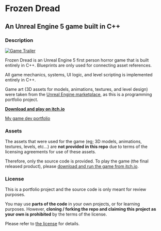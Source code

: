# Frozen Dread
## An Unreal Engine 5 game built in C++

### Description

[![Game Trailer](https://img.youtube.com/vi/0tTUace0P1g/0.jpg)](https://www.youtube.com/watch?v=0tTUace0P1g)

Frozen Dread is an Unreal Engine 5 first person horror game that is built entirely in C++. Blueprints are only used for connecting asset references.

All game mechanics, systems, UI logic, and level scripting is implemented entirely in C++.

Game art (3D assets for models, animations, textures, and level design) were taken from the [Unreal Engine marketplace](https://www.unrealengine.com/marketplace/en-US/store), as this is a programming portfolio project.

[**Download and play on itch.io**](https://asad-ahmed.itch.io/frozen-dread)

[My game dev portfolio](https://asad-ahmed.itch.io/)

### Assets

The assets that were used for the game (eg; 3D models, animations, textures, levels, etc...) are **not provided in this repo** due to terms of the licensing agreements for use of these assets. 

Therefore, only the source code is provided. To play the game (the final released product), please [download and run the game from itch.io](https://asad-ahmed.itch.io/frozen-dread).

### License

This is a portfolio project and the source code is only meant for review purposes.

You may use **parts of the code** in your own projects, or for learning purposes. However, **cloning / forking the repo and claiming this project as your own is prohibited** by the terms of the license.

Please refer to [the license](LICENSE.md) for details.